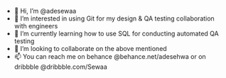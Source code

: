 - 👋 Hi, I’m @adesewaa
- 👀 I’m interested in using Git for my design & QA testing collaboration with engineers
- 🌱 I’m currently learning how to use SQL for conducting automated QA testing
- 💞️ I’m looking to collaborate on the above mentioned
- 📫 You can reach me on behance @behance.net/adesehwa or on dribbble @dribbble.com/Sewaa

<!---
adesewaa/adesewaa is a ✨ special ✨ repository because its `README.md` (this file) appears on your GitHub profile.
You can click the Preview link to take a look at your changes.
--->
